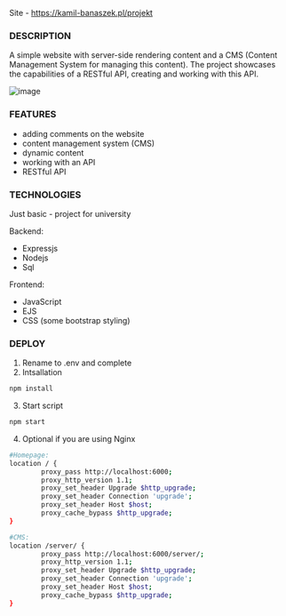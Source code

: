 Site - https://kamil-banaszek.pl/projekt

### DESCRIPTION
A simple website with server-side rendering content and a CMS (Content Management System for managing this content). The project showcases the capabilities of a RESTful API, creating and working with this API.

![image](https://github.com/Cr3ativeCod3r/SSR-with-CMS-site/assets/117399144/2f8e4ef0-1533-4cff-8d7e-67e46f48187d)


### FEATURES
- adding comments on the website
- content management system (CMS)
- dynamic content
- working with an API
- RESTful API

### TECHNOLOGIES
Just basic - project for university

Backend:
- Expressjs
- Nodejs
- Sql

Frontend:
- JavaScript
- EJS
- CSS (some bootstrap styling)

### DEPLOY

1. Rename to .env and complete
2. Intsallation
```bash
npm install
```
3. Start script
```bash
npm start
```
4. Optional if you are using Nginx
   

```bash
#Homepage:
location / {
        proxy_pass http://localhost:6000;
        proxy_http_version 1.1;
        proxy_set_header Upgrade $http_upgrade;
        proxy_set_header Connection 'upgrade';
        proxy_set_header Host $host;
        proxy_cache_bypass $http_upgrade;
}

#CMS:
location /server/ {
        proxy_pass http://localhost:6000/server/;
        proxy_http_version 1.1;
        proxy_set_header Upgrade $http_upgrade;
        proxy_set_header Connection 'upgrade';
        proxy_set_header Host $host;
        proxy_cache_bypass $http_upgrade;
}
```

